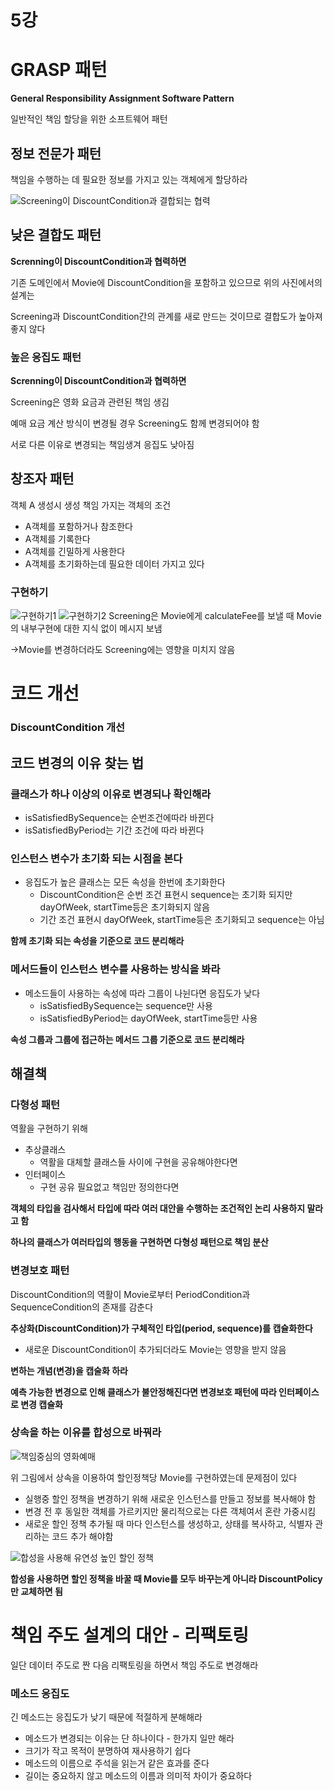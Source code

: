 # 5강

# GRASP 패턴

**General Responsibility Assignment Software Pattern**

일반적인 책임 할당을 위한 소프트웨어 패턴

## 정보 전문가 패턴

책임을 수행하는 데 필요한 정보를 가지고 있는 객체에게 할당하라

![Screening이 DiscountCondition과 결합되는 협력](https://user-images.githubusercontent.com/81469045/180945656-442eece6-9d4e-4dda-b7df-22f6d12faba6.png)

## 낮은 결합도 패턴

**Screnning이 DiscountCondition과 협력하면**

기존 도메인에서 Movie에 DiscountCondition을 포함하고 있으므로 위의 사진에서의 설계는

Screening과 DiscountCondition간의 관계를 새로 만드는 것이므로 결합도가 높아져 좋지 않다

### 높은 응집도 패턴

**Screnning이 DiscountCondition과 협력하면**

Screening은 영화 요금과 관련된 책임 생김

예매 요금 계산 방식이 변경될 경우 Screening도 함께 변경되어야 함

서로 다른 이유로 변경되는 책임생겨 응집도 낮아짐

## 창조자 패턴

객체 A 생성시 생성 책임 가지는 객체의 조건

- A객체를 포함하거나 참조한다
- A객체를 기록한다
- A객체를 긴밀하게 사용한다
- A객체를 초기화하는데 필요한 데이터 가지고 있다

### 구현하기

![구현하기1](https://user-images.githubusercontent.com/81469045/180945763-01be8912-4f18-472d-bbcc-de77a30343c0.png)
![구현하기2](https://user-images.githubusercontent.com/81469045/180945801-3bfb6334-cb6b-408f-a238-af9833b62140.png)
Screening은 Movie에게 calculateFee를 보낼 때 Movie의 내부구현에 대한 지식 없이 메시지 보냄

→Movie를 변경하더라도 Screening에는 영향을 미치지 않음

# 코드 개선

### DiscountCondition 개선

## 코드 변경의 이유 찾는 법

### 클래스가 하나 이상의 이유로 변경되나 확인해라

- isSatisfiedBySequence는 순번조건에따라 바뀐다
- isSatisfiedByPeriod는 기간 조건에 따라 바뀐다

### 인스턴스 변수가 초기화 되는 시점을 본다

- 응집도가 높은 클래스는 모든 속성을 한번에 초기화한다
    - DiscountCondition은 순번 조건 표현시 sequence는 초기화 되지만
    dayOfWeek, startTime등은 초기화되지 않음
    - 기간 조건 표현시 dayOfWeek, startTime등은 초기화되고 sequence는 아님

**함께 초기화 되는 속성을 기준으로 코드 분리해라**

### 메서드들이 인스턴스 변수를 사용하는 방식을 봐라

- 메소드들이 사용하는 속성에 따라 그룹이 나뉜다면 응집도가 낮다
    - isSatisfiedBySequence는 sequence만 사용
    - isSatisfiedByPeriod는 dayOfWeek, startTime등만 사용

**속성 그룹과 그룹에 접근하는 메서드 그룹 기준으로 코드 분리해라**

## 해결책

### 다형성 패턴

역활을 구현하기 위해

- 추상클래스
    - 역활을 대체할 클래스들 사이에 구현을 공유해야한다면
- 인터페이스
    - 구현 공유 필요없고 책임만 정의한다면

**객체의 타입을 검사해서 타입에 따라 여러 대안을 수행하는 조건적인 논리 사용하지 말라고 함**

**하나의 클래스가 여러타입의 행동을 구현하면 다형성 패턴으로 책임 분산**

### 변경보호 패턴

DiscountCondition의 역활이 Movie로부터 PeriodCondition과 SequenceCondition의 존재를 감춘다

**추상화(DiscountCondition)가 구체적인 타입(period, sequence)를 캡슐화한다**

- 새로운 DiscountCondition이 추가되더라도 Movie는 영향을 받지 않음

**변하는 개념(변경)을 캡술화 하라**

**예측 가능한 변경으로 인해 클래스가 불안정해진다면 변경보호 패턴에 따라 인터페이스로 변경 캡슐화**

### 상속을 하는 이유를 합성으로 바꿔라

![책임중심의 영화예매](https://user-images.githubusercontent.com/81469045/180945875-20373116-1501-40f2-8702-a1f8bd15fcba.png)

위 그림에서 상속을 이용하여 할인정책당 Movie를 구현하였는데 문제점이 있다

- 실행중 할인 정책을 변경하기 위해 새로운 인스턴스를 만들고 정보를 복사해야 함
- 변경 전 후 동일한 객체를 가르키지만 물리적으로는 다른 객체여서 혼란 가중시킴
- 새로운 할인 정책 추가될 때 마다 인스턴스를 생성하고, 상태를 복사하고, 식별자 관리하는 코드 추가 해야함

![합성을 사용해 유연성 높인 할인 정책](https://user-images.githubusercontent.com/81469045/180945899-0565cb8e-5561-4b1d-92d9-62230a0452c4.png)


**합성을 사용하면 할인 정책을 바꿀 때 Movie를 모두 바꾸는게 아니라 DiscountPolicy만 교체하면 됨**

# 책임 주도 설계의 대안 - 리팩토링

일단 데이터 주도로 짠 다음 리팩토링을 하면서 책임 주도로 변경해라

### 메소드 응집도

긴 메소드는 응집도가 낮기 때문에 적절하게 분해해라

- 메소드가 변경되는 이유는 단 하나이다 - 한가지 일만 해라
- 크기가 작고 목적이 분명하여 재사용하기 쉽다
- 메소드의 이름으로 주석을 읽는거 같은 효과를 준다
- 길이는 중요하지 않고 메소드의 이름과 의미적 차이가 중요하다